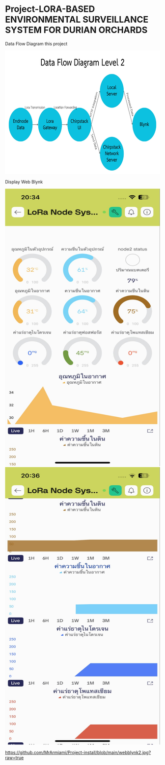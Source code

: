 # Project-LORA-BASED ENVIRONMENTAL SURVEILLANCE SYSTEM FOR DURIAN ORCHARDS

Data Flow Diagram this project

<img src="https://github.com/MrArmiami/Project-install/blob/main/dataflowdiagram.jpg?raw=true" alt="Display Web Blynk" width="1200" height="400">



Display Web Blynk


<img src="https://github.com/MrArmiami/Project-install/blob/main/webblynk.jpg?raw=true" alt="Display Web Blynk" width="600" height="900">
<img src="https://github.com/MrArmiami/Project-install/blob/main/webblynk2.jpg?raw=true" alt="Display Web Blynk" width="600" height="900">

https://github.com/MrArmiami/Project-install/blob/main/webblynk2.jpg?raw=true
